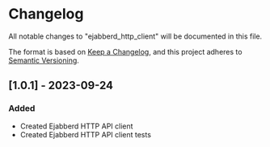 # Changelog
All notable changes to "ejabberd_http_client" will be documented in this file.

The format is based on [Keep a Changelog](https://keepachangelog.com/en/1.0.0/), and this project adheres to [Semantic Versioning](https://semver.org/spec/v2.0.0.html).

## [1.0.1] - 2023-09-24

### Added
- Created Ejabberd HTTP API client
- Created Ejabberd HTTP API client tests

